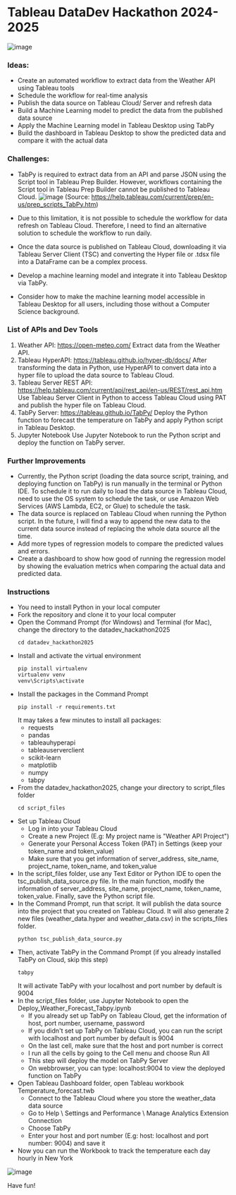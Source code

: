# Tableau DataDev Hackathon 2024-2025

![image](https://github.com/le-luu/datadev_hackathon2025/blob/main/img/pipeline.png)

### Ideas:
-	Create an automated workflow to extract data from the Weather API using Tableau tools
-	Schedule the workflow for real-time analysis
-	Publish the data source on Tableau Cloud/ Server and refresh data
-	Build a Machine Learning model to predict the data from the published data source
-	Apply the Machine Learning model in Tableau Desktop using TabPy
-	Build the dashboard in Tableau Desktop to show the predicted data and compare it with the actual data
  
### Challenges:
-	TabPy is required to extract data from an API and parse JSON using the Script tool in Tableau Prep Builder. However, workflows containing the Script tool in Tableau Prep Builder cannot be published to Tableau Cloud.
 ![image](https://github.com/le-luu/datadev_hackathon2025/blob/main/img/cannot_publish_script_step_on_Tableau_Cloud.png)
(Source: https://help.tableau.com/current/prep/en-us/prep_scripts_TabPy.htm)

-	Due to this limitation, it is not possible to schedule the workflow for data refresh on Tableau Cloud. Therefore, I need to find an alternative solution to schedule the workflow to run daily.
-	Once the data source is published on Tableau Cloud, downloading it via Tableau Server Client (TSC) and converting the Hyper file or .tdsx file into a DataFrame can be a complex process.
-	Develop a machine learning model and integrate it into Tableau Desktop via TabPy.
-	Consider how to make the machine learning model accessible in Tableau Desktop for all users, including those without a Computer Science background.


### List of APIs and Dev Tools
1. Weather API: https://open-meteo.com/
	  Extract data from the Weather API.
2. Tableau HyperAPI: https://tableau.github.io/hyper-db/docs/
	After transforming the data in Python, use HyperAPI to convert data into a hyper file to upload the data source to Tableau Cloud.
3. Tableau Server REST API: https://help.tableau.com/current/api/rest_api/en-us/REST/rest_api.htm
	Use Tableau Server Client in Python to access Tableau Cloud using PAT and publish the hyper file on Tableau Cloud.
4. TabPy Server: https://tableau.github.io/TabPy/
	Deploy the Python function to forecast the temperature on TabPy and apply Python script in Tableau Desktop.
5. Jupyter Notebook
	Use Jupyter Notebook to run the Python script and deploy the function on TabPy server.

### Further Improvements
-	Currently, the Python script (loading the data source script, training, and deploying function on TabPy) is run manually in the terminal or Python IDE. To schedule it to run daily to load the data source in Tableau Cloud, need to use the OS system to schedule the task, or use Amazon Web Services (AWS Lambda, EC2, or Glue) to schedule the task.
-	The data source is replaced on Tableau Cloud when running the Python script. In the future, I will find a way to append the new data to the current data source instead of replacing the whole data source all the time.
-	Add more types of regression models to compare the predicted values and errors. 
-	Create a dashboard to show how good of running the regression model by showing the evaluation metrics when comparing the actual data and predicted data.

### Instructions
- You need to install Python in your local computer
- Fork the repository and clone it to your local computer
- Open the Command Prompt (for Windows) and Terminal (for Mac), change the directory to the datadev_hackathon2025
    ```
    cd datadev_hackathon2025
    ```
- Install and activate the virtual environment
    ```
    pip install virtualenv
    virtualenv venv
    venv\Scripts\activate
    ```    
- Install the packages in the Command Prompt
    ```
    pip install -r requirements.txt
    ```
    It may takes a few minutes to install all packages:
    - requests
    - pandas
    - tableauhyperapi
    - tableauserverclient
    - scikit-learn
    - matplotlib
    - numpy
    - tabpy
- From the datadev_hackathon2025, change your directory to script_files folder
    ```
    cd script_files
    ```
- Set up Tableau Cloud
    - Log in into your Tableau Cloud
    - Create a new Project (E.g: My project name is "Weather API Project")
    - Generate your Personal Access Token (PAT) in Settings (keep your token_name and token_value)
    - Make sure that you get information of server_address, site_name, project_name, token_name, and token_value
- In the script_files folder, use any Text Editor or Python IDE to open the tsc_publish_data_source.py file. In the main function, modify the information of server_address, site_name, project_name, token_name, token_value. Finally, save the Python script file.
- In the Command Prompt, run that script. It will publish the data source into the project that you created on Tableau Cloud. It will also generate 2 new files (weather_data.hyper and weather_data.csv) in the scripts_files folder.
    ```
    python tsc_publish_data_source.py
    ```
- Then, activate TabPy in the Command Prompt (if you already installed TabPy on Cloud, skip this step)
    ```
    tabpy
    ```
    It will activate TabPy with your localhost and port number by default is 9004
- In the script_files folder, use Jupyter Notebook to open the Deploy_Weather_Forecast_Tabpy.ipynb
    - If you already set up TabPy on Tableau Cloud, get the information of host, port number, username, password
    - If you didn't set up TabPy on Tableau Cloud, you can run the script with localhost and port number by default is 9004
    - On the last cell, make sure that the host and port number is correct
    - I run all the cells by going to the Cell menu and choose Run All
    - This step will deploy the model on TabPy Server
    - On webbrowser, you can type: localhost:9004 to view the deployed function on TabPy
- Open Tableau Dashboard folder, open Tableau workbook Temperature_forecast.twb
    - Connect to the Tableau Cloud where you store the weather_data data source
    - Go to Help \ Settings and Performance \ Manage Analytics Extension Connection
    - Choose TabPy
    - Enter your host and port number (E.g: host: localhost and port number: 9004) and save it
- Now you can run the Workbook to track the temperature each day hourly in New York

![image](https://github.com/le-luu/datadev_hackathon2025/blob/main/img/Forecasting_temp_data_dashboard.png)

Have fun!
